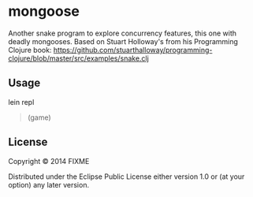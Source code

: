 # mongoose

Another snake program to explore concurrency features, this one with
deadly mongooses.  Based on Stuart Holloway's from his Programming Clojure book:
https://github.com/stuarthalloway/programming-clojure/blob/master/src/examples/snake.clj

## Usage

lein repl
> (game)

## License

Copyright © 2014 FIXME

Distributed under the Eclipse Public License either version 1.0 or (at
your option) any later version.
